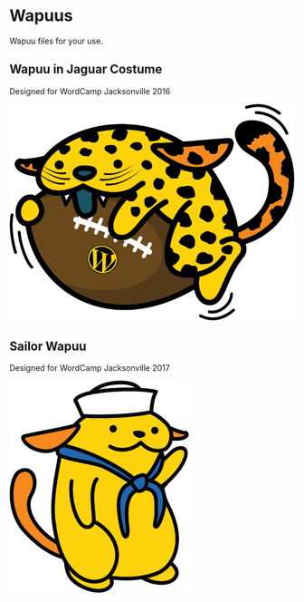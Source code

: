 # Wapuus
Wapuu files for your use.

<h2>Wapuu in Jaguar Costume</h2>
<p>Designed for WordCamp Jacksonville 2016</p>
<p>
<a href="JagWapuu" target="_blank"><img src="/JagWapuu/wapuu-jags.png" alt="Wapuu in Jaguar Costume" style="max-width:100%;"></a>
</p>

<h2>Sailor Wapuu</h2>
<p>Designed for WordCamp Jacksonville 2017</p>
<p>
<a href="JagWapuu" target="_blank"><img src="/SailorWapuu/SailorWapuu.png" alt="Sailor Wapuu" style="max-width:100%;"></a>
</p>
